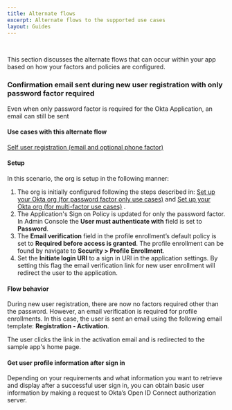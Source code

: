 ```yaml
---
title: Alternate flows
excerpt: Alternate flows to the supported use cases
layout: Guides
---
```


<div class="oie-embedded-sdk">

<ApiLifecycle access="ie" /><br>

<StackSelector />

This section discusses the alternate flows that can occur within your app
based on how your factors and policies are configured.

### Confirmation email sent during new user registration with only password factor required

Even when only password factor is required for the Okta Application, an email can still be sent

#### Use cases with this alternate flow

[Self user registration (email and optional phone factor)](/docs/guides/oie-embedded-sdk-use-cases/aspnet/oie-embedded-sdk-use-case-self-reg/)

#### Setup
In this scenario, the org is setup in the following manner:

1. The org is initially configured following the steps described in:
[Set up your Okta org (for password factor only use cases)](/docs/guides/oie-embedded-sdk-setup/aspnet/oie-embedded-sdk-org-setup/#setup-org-password-only)
and
[Set up your Okta org (for multi-factor use cases)](/docs/guides/oie-embedded-sdk-setup/aspnet/oie-embedded-sdk-org-setup/#setup-org-multi-factor) .
1. The Application's Sign on Policy is updated for only the password factor. In
   Admin Console the **User must authenticate with** field is set to **Password**.
1. The **Email verification** field in the profile enrollment’s default policy
   is set to **Required before access is granted**. The profile enrollment can
   be found by navigate to **Security > Profile Enrollment**.
1. Set the **Initiate login URI** to a sign in URI in the application settings. By setting this
   flag the email verification link for new user enrollment will redirect the user
   to the application.

#### Flow behavior
During new user registration, there are now no factors required other than
the password. However, an email verification is required for profile enrollments.
In this case, the user is sent an email using the following email template:
 **Registration - Activation**.

The user clicks the link in the activation email and is redirected to the
sample app's home page.

#### Get user profile information after sign in

Depending on your requirements and what information you want to retrieve
and display after a successful user sign in, you can obtain basic user
information by making a request to Okta’s Open ID Connect authorization server.

<StackSnippet snippet="getuserprofile" />


</div>
